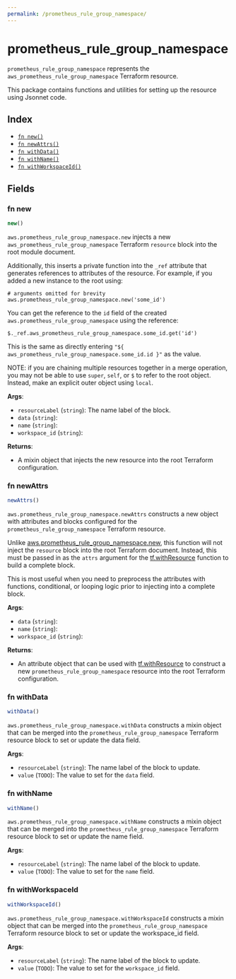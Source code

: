```yaml
---
permalink: /prometheus_rule_group_namespace/
---
```


# prometheus_rule_group_namespace

`prometheus_rule_group_namespace` represents the `aws_prometheus_rule_group_namespace` Terraform resource.



This package contains functions and utilities for setting up the resource using Jsonnet code.


## Index

* [`fn new()`](#fn-new)
* [`fn newAttrs()`](#fn-newattrs)
* [`fn withData()`](#fn-withdata)
* [`fn withName()`](#fn-withname)
* [`fn withWorkspaceId()`](#fn-withworkspaceid)

## Fields

### fn new

```ts
new()
```


`aws.prometheus_rule_group_namespace.new` injects a new `aws_prometheus_rule_group_namespace` Terraform `resource`
block into the root module document.

Additionally, this inserts a private function into the `_ref` attribute that generates references to attributes of the
resource. For example, if you added a new instance to the root using:

    # arguments omitted for brevity
    aws.prometheus_rule_group_namespace.new('some_id')

You can get the reference to the `id` field of the created `aws.prometheus_rule_group_namespace` using the reference:

    $._ref.aws_prometheus_rule_group_namespace.some_id.get('id')

This is the same as directly entering `"${ aws_prometheus_rule_group_namespace.some_id.id }"` as the value.

NOTE: if you are chaining multiple resources together in a merge operation, you may not be able to use `super`, `self`,
or `$` to refer to the root object. Instead, make an explicit outer object using `local`.

**Args**:
  - `resourceLabel` (`string`): The name label of the block.
  - `data` (`string`): 
  - `name` (`string`): 
  - `workspace_id` (`string`): 

**Returns**:
- A mixin object that injects the new resource into the root Terraform configuration.


### fn newAttrs

```ts
newAttrs()
```


`aws.prometheus_rule_group_namespace.newAttrs` constructs a new object with attributes and blocks configured for the `prometheus_rule_group_namespace`
Terraform resource.

Unlike [aws.prometheus_rule_group_namespace.new](#fn-prometheusrulegroupnamespacenew), this function will not inject the `resource`
block into the root Terraform document. Instead, this must be passed in as the `attrs` argument for the
[tf.withResource](https://github.com/tf-libsonnet/core/tree/main/docs#fn-withresource) function to build a complete block.

This is most useful when you need to preprocess the attributes with functions, conditional, or looping logic prior to
injecting into a complete block.

**Args**:
  - `data` (`string`): 
  - `name` (`string`): 
  - `workspace_id` (`string`): 

**Returns**:
  - An attribute object that can be used with [tf.withResource](https://github.com/tf-libsonnet/core/tree/main/docs#fn-withresource) to construct a new `prometheus_rule_group_namespace` resource into the root Terraform configuration.


### fn withData

```ts
withData()
```

`aws.prometheus_rule_group_namespace.withData` constructs a mixin object that can be merged into the `prometheus_rule_group_namespace`
Terraform resource block to set or update the data field.



**Args**:
  - `resourceLabel` (`string`): The name label of the block to update.
  - `value` (`TODO`): The value to set for the `data` field.


### fn withName

```ts
withName()
```

`aws.prometheus_rule_group_namespace.withName` constructs a mixin object that can be merged into the `prometheus_rule_group_namespace`
Terraform resource block to set or update the name field.



**Args**:
  - `resourceLabel` (`string`): The name label of the block to update.
  - `value` (`TODO`): The value to set for the `name` field.


### fn withWorkspaceId

```ts
withWorkspaceId()
```

`aws.prometheus_rule_group_namespace.withWorkspaceId` constructs a mixin object that can be merged into the `prometheus_rule_group_namespace`
Terraform resource block to set or update the workspace_id field.



**Args**:
  - `resourceLabel` (`string`): The name label of the block to update.
  - `value` (`TODO`): The value to set for the `workspace_id` field.
